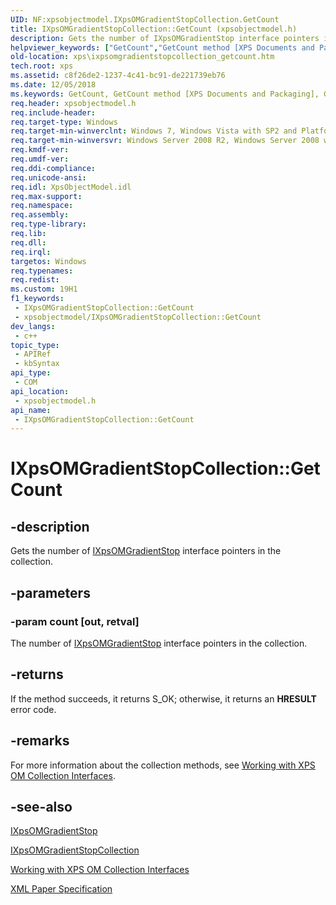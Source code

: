 ```yaml
---
UID: NF:xpsobjectmodel.IXpsOMGradientStopCollection.GetCount
title: IXpsOMGradientStopCollection::GetCount (xpsobjectmodel.h)
description: Gets the number of IXpsOMGradientStop interface pointers in the collection.
helpviewer_keywords: ["GetCount","GetCount method [XPS Documents and Packaging]","GetCount method [XPS Documents and Packaging]","IXpsOMGradientStopCollection interface","IXpsOMGradientStopCollection interface [XPS Documents and Packaging]","GetCount method","IXpsOMGradientStopCollection.GetCount","IXpsOMGradientStopCollection::GetCount","xps.ixpsomgradientstopcollection_getcount","xpsobjectmodel/IXpsOMGradientStopCollection::GetCount"]
old-location: xps\ixpsomgradientstopcollection_getcount.htm
tech.root: xps
ms.assetid: c8f26de2-1237-4c41-bc91-de221739eb76
ms.date: 12/05/2018
ms.keywords: GetCount, GetCount method [XPS Documents and Packaging], GetCount method [XPS Documents and Packaging],IXpsOMGradientStopCollection interface, IXpsOMGradientStopCollection interface [XPS Documents and Packaging],GetCount method, IXpsOMGradientStopCollection.GetCount, IXpsOMGradientStopCollection::GetCount, xps.ixpsomgradientstopcollection_getcount, xpsobjectmodel/IXpsOMGradientStopCollection::GetCount
req.header: xpsobjectmodel.h
req.include-header: 
req.target-type: Windows
req.target-min-winverclnt: Windows 7, Windows Vista with SP2 and Platform Update for Windows Vista [desktop apps \| UWP apps]
req.target-min-winversvr: Windows Server 2008 R2, Windows Server 2008 with SP2 and Platform Update for Windows Server 2008 [desktop apps \| UWP apps]
req.kmdf-ver: 
req.umdf-ver: 
req.ddi-compliance: 
req.unicode-ansi: 
req.idl: XpsObjectModel.idl
req.max-support: 
req.namespace: 
req.assembly: 
req.type-library: 
req.lib: 
req.dll: 
req.irql: 
targetos: Windows
req.typenames: 
req.redist: 
ms.custom: 19H1
f1_keywords:
 - IXpsOMGradientStopCollection::GetCount
 - xpsobjectmodel/IXpsOMGradientStopCollection::GetCount
dev_langs:
 - c++
topic_type:
 - APIRef
 - kbSyntax
api_type:
 - COM
api_location:
 - xpsobjectmodel.h
api_name:
 - IXpsOMGradientStopCollection::GetCount
---
```


# IXpsOMGradientStopCollection::GetCount


## -description

Gets the number of <a href="/windows/desktop/api/xpsobjectmodel/nn-xpsobjectmodel-ixpsomgradientstop">IXpsOMGradientStop</a> interface pointers in the collection.

## -parameters

### -param count [out, retval]

The number of <a href="/windows/desktop/api/xpsobjectmodel/nn-xpsobjectmodel-ixpsomgradientstop">IXpsOMGradientStop</a> interface pointers in the collection.

## -returns

If the method succeeds, it returns S_OK; otherwise, it returns an <b>HRESULT</b> error code.

## -remarks

For more information about the collection methods, see  <a href="/previous-versions/windows/desktop/dd372931(v=vs.85)">Working with XPS OM Collection Interfaces</a>.

## -see-also

<a href="/windows/desktop/api/xpsobjectmodel/nn-xpsobjectmodel-ixpsomgradientstop">IXpsOMGradientStop</a>



<a href="/windows/desktop/api/xpsobjectmodel/nn-xpsobjectmodel-ixpsomgradientstopcollection">IXpsOMGradientStopCollection</a>



<a href="/previous-versions/windows/desktop/dd372931(v=vs.85)">Working with XPS OM Collection Interfaces</a>



<a href="https://www.ecma-international.org/activities/XML%20Paper%20Specification/XPS%20Standard%20WD%201.6.pdf">XML Paper Specification</a>

